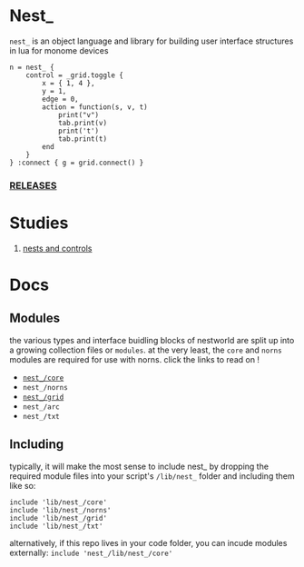 # Nest_

`nest_` is an object language and library for building user interface structures in lua for monome devices

```
n = nest_ {
    control = _grid.toggle {
        x = { 1, 4 },
        y = 1,
        edge = 0,
        action = function(s, v, t)
            print("v")
            tab.print(v)
            print('t')
            tab.print(t)
        end
    }
} :connect { g = grid.connect() }
```

### [RELEASES](https://github.com/andr-ew/nest_/releases/)

# Studies


1. [nests and controls](./study/study1.md)

# Docs

## Modules

the various types and interface buidling blocks of nestworld are split up into a growing collection files or `modules`. at the very least, the `core` and `norns` modules are required for use with norns. click the links to read on !


- [`nest_/core`](./doc/core.md)
- `nest_/norns`
- [`nest_/grid`](./doc/grid.md)
- `nest_/arc`
- `nest_/txt`


## Including

typically, it will make the most sense to include nest_ by dropping the required module files into your script's `/lib/nest_` folder and including them like so:

```
include 'lib/nest_/core'
include 'lib/nest_/norns'
include 'lib/nest_/grid'
include 'lib/nest_/txt'
```

alternatively, if this repo lives in your code folder, you can incude modules externally: `include 'nest_/lib/nest_/core'`
